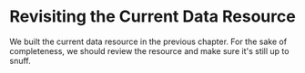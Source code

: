 # Revisiting the Current Data Resource
We built the current data resource in the previous chapter. For the sake of completeness, we should review the resource and make sure it's still up to snuff.